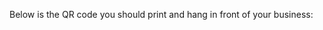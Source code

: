 Below is the QR code you should print and hang in front of your business:

<script src="https://othman-ben.github.io/StayInTouch/_data/qrcode.min.js">

<div id="qrcode"></div>

<script type="text/javascript">
new QRCode(document.getElementById("qrcode"), "https://othman-ben.github.io/StayInTouch/business/" + ID);
</script>
